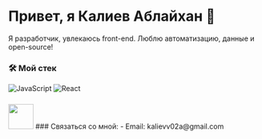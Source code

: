 # Привет, я Калиев Аблайхан 👋
Я разработчик, увлекаюсь front-end. Люблю автоматизацию, данные и open-source!

### 🛠 Мой стек
![JavaScript](https://img.shields.io/badge/JavaScript-F7DF1E?style=for-the-badge&logo=javascript&logoColor=black)
![React](https://img.shields.io/badge/React-61DAFB?style=for-the-badge&logo=react&logoColor=black)

###
<img src="https://example.com/animated-icon.svg](https://media.giphy.com/media/v1.Y2lkPTc5MGI3NjExazZ5M2UxMW96MDVramw2ZnZxdmt6Zm85NXBtMW1kNGxsMWRrYXY5cyZlcD12MV9naWZzX3NlYXJjaCZjdD1n/W9MrfVxE4s2Zi/giphy.gif)" width="50">
### Связаться со мной:
- Email: kalievv02a@gmail.com
